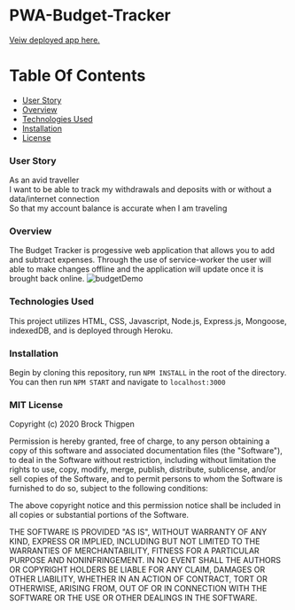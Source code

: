 # PWA-Budget-Tracker

<a href='https://pacific-inlet-98148.herokuapp.com/' target="_blank">Veiw deployed app here.</a>

# Table Of Contents
- [User Story](#User-Story)
- [Overview](#Use)
- [Technologies Used](#Tech-Used)
- [Installation](#Installation)
- [License](#license)

### <a name="User-Story"></a>User Story
As an avid traveller<br/>
I want to be able to track my withdrawals and deposits with or without a data/internet connection<br/>
So that my account balance is accurate when I am traveling

### <a name="Use"></a>Overview
The Budget Tracker is progessive web application that allows you to add and subtract expenses. Through the use of service-worker the user will able to make changes offline and the application will update once it is brought back online.
![budgetDemo](https://user-images.githubusercontent.com/47798977/75585060-3e20d500-5a3f-11ea-8423-a1dd57d22e7f.png)

### <a name="Tech-Used"></a>Technologies Used
This project utilizes HTML, CSS, Javascript, Node.js, Express.js, Mongoose, indexedDB, and is deployed through Heroku.

### <a name="Installation"></a>Installation
Begin by cloning this repository, run <code>NPM INSTALL</code> in the root of the directory. You can then run <code>NPM START</code> and navigate to <code>localhost:3000</code>

### <a name="license"></a>MIT License

Copyright (c) 2020 Brock Thigpen

Permission is hereby granted, free of charge, to any person obtaining a copy
of this software and associated documentation files (the "Software"), to deal
in the Software without restriction, including without limitation the rights
to use, copy, modify, merge, publish, distribute, sublicense, and/or sell
copies of the Software, and to permit persons to whom the Software is
furnished to do so, subject to the following conditions:

The above copyright notice and this permission notice shall be included in all
copies or substantial portions of the Software.

THE SOFTWARE IS PROVIDED "AS IS", WITHOUT WARRANTY OF ANY KIND, EXPRESS OR
IMPLIED, INCLUDING BUT NOT LIMITED TO THE WARRANTIES OF MERCHANTABILITY,
FITNESS FOR A PARTICULAR PURPOSE AND NONINFRINGEMENT. IN NO EVENT SHALL THE
AUTHORS OR COPYRIGHT HOLDERS BE LIABLE FOR ANY CLAIM, DAMAGES OR OTHER
LIABILITY, WHETHER IN AN ACTION OF CONTRACT, TORT OR OTHERWISE, ARISING FROM,
OUT OF OR IN CONNECTION WITH THE SOFTWARE OR THE USE OR OTHER DEALINGS IN THE
SOFTWARE.
